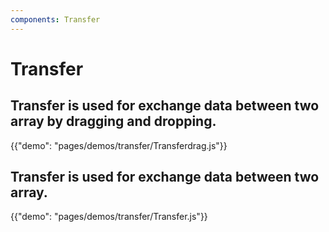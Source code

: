 ```yaml
---
components: Transfer
---
```


# Transfer

## Transfer is used for exchange data between two array by dragging and dropping.

{{"demo": "pages/demos/transfer/Transferdrag.js"}}

## Transfer is used for exchange data between two array.

{{"demo": "pages/demos/transfer/Transfer.js"}}

